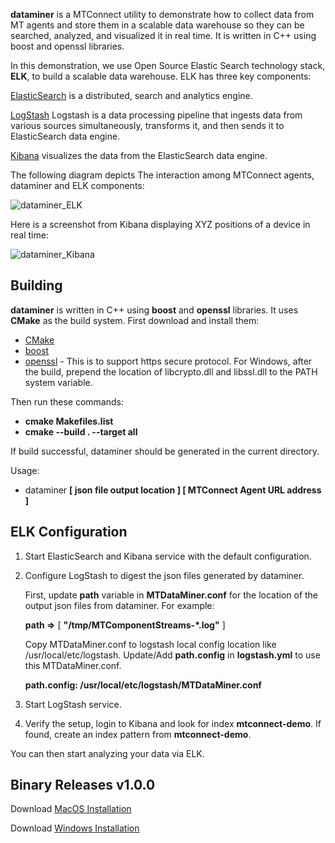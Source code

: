 
**dataminer** is a MTConnect utility to demonstrate how to collect data from MT agents and store them in a scalable data warehouse so they can be searched, analyzed, and visualized it in real time. It is written in C++ using boost and openssl libraries. 

In this demonstration, we use Open Source Elastic Search technology stack, **ELK**, to build a scalable data warehouse. ELK has three key components: 

[ElasticSearch](https://www.elastic.co/products/elasticsearch) is a distributed, search and analytics engine.

[LogStash](https://www.elastic.co/products/logstash) Logstash is a data processing pipeline that ingests data from various sources simultaneously, transforms it, and then sends it to ElasticSearch data engine.

[Kibana](https://www.elastic.co/products/kibana) visualizes the data from the ElasticSearch data engine. 

The following diagram depicts The interaction among MTConnect agents, dataminer and ELK components:

![dataminer_ELK](https://user-images.githubusercontent.com/34289248/61575977-5b90c800-aa88-11e9-8f52-06bd5d01215d.png)

Here is a screenshot from Kibana displaying XYZ positions of a device in real time:

![dataminer_Kibana](https://user-images.githubusercontent.com/34289248/61575981-6c413e00-aa88-11e9-8cc7-4c40bc06df43.png)


Building
-------

**dataminer** is written in C++ using **boost** and **openssl** libraries. It uses **CMake** as the build system. First download and install them:

- [CMake](https://cmake.org)
- [boost](https://www.boost.org)
- [openssl](https://www.openssl.org) - This is to support https secure protocol. For Windows, after the build, prepend the location of libcrypto.dll and libssl.dll to the PATH system variable.

Then run these commands:

- **cmake Makefiles.list**
- **cmake --build . --target all**

If build successful, dataminer should be generated in the current directory.

Usage:

- dataminer **[ json file output location ] [ MTConnect Agent URL address ]**

ELK Configuration
-------

1. Start ElasticSearch and Kibana service with the default configuration. 

2. Configure LogStash to digest the json files generated by dataminer. 

    First, update **path** variable in **MTDataMiner.conf** for the location of the output json files from dataminer. For example:

    **path =>** [ **"/tmp/MTComponentStreams-*.log"** ]

    Copy MTDataMiner.conf to logstash local config location like /usr/local/etc/logstash. Update/Add **path.config** in **logstash.yml** to use this MTDataMiner.conf.

    **path.config: /usr/local/etc/logstash/MTDataMiner.conf**

3. Start LogStash service.

4. Verify the setup, login to Kibana and look for index **mtconnect-demo**. If found, create an index pattern from **mtconnect-demo**. 

You can then start analyzing your data via ELK.

Binary Releases v1.0.0
-------

Download [MacOS Installation](https://raw.githubusercontent.com/mtconnect/dataminer/v1.0.0/binaries/MacOS/dataminer-1.0.0-Darwin.zip)

Download [Windows Installation](https://raw.githubusercontent.com/mtconnect/dataminer/v1.0.0/binaries/Windows/dataminer-1.0.0-win64.zip)
